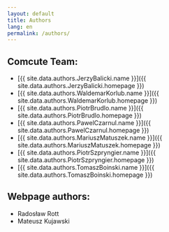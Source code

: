 ```yaml
---
layout: default
title: Authors
lang: en
permalink: /authors/
---
```


## Comcute Team:
 - [{{ site.data.authors.JerzyBalicki.name }}]({{ site.data.authors.JerzyBalicki.homepage }})
 - [{{ site.data.authors.WaldemarKorlub.name }}]({{ site.data.authors.WaldemarKorlub.homepage }})
 - [{{ site.data.authors.PiotrBrudlo.name }}]({{ site.data.authors.PiotrBrudlo.homepage }})
 - [{{ site.data.authors.PawelCzarnul.name }}]({{ site.data.authors.PawelCzarnul.homepage }})
 - [{{ site.data.authors.MariuszMatuszek.name }}]({{ site.data.authors.MariuszMatuszek.homepage }})
 - [{{ site.data.authors.PiotrSzpryngier.name }}]({{ site.data.authors.PiotrSzpryngier.homepage }})
 - [{{ site.data.authors.TomaszBoinski.name }}]({{ site.data.authors.TomaszBoinski.homepage }})

## Webpage authors:
 - Radosław Rott
 - Mateusz Kujawski
